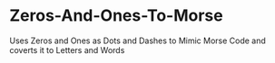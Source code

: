 # Zeros-And-Ones-To-Morse
Uses Zeros and Ones as Dots and Dashes to Mimic Morse Code and coverts it to Letters and Words
